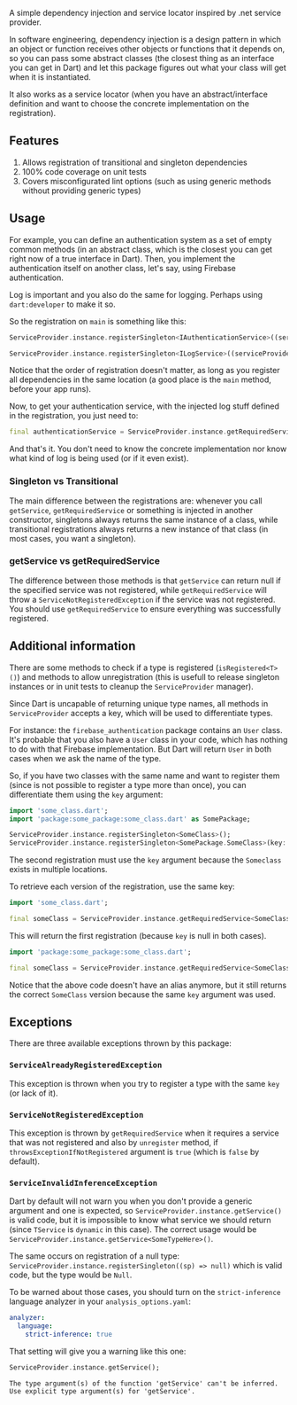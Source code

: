 A simple dependency injection and service locator inspired by .net service provider.

In software engineering, dependency injection is a design pattern in which an object or function receives other objects or functions that it depends on, so you can pass
some abstract classes (the closest thing as an interface you can get in Dart) and let this package figures out what your class will get when it is instantiated.

It also works as a service locator (when you have an abstract/interface definition and want to choose the concrete implementation on the registration).

## Features

1) Allows registration of transitional and singleton dependencies
2) 100% code coverage on unit tests
3) Covers misconfigurated lint options (such as using generic methods without providing generic types)

## Usage

For example, you can define an authentication system as a set of empty common methods (in an abstract class, which is the closest you can get right now of a true
interface in Dart). Then, you implement the authentication itself on another class, let's say, using Firebase authentication.

Log is important and you also do the same for logging. Perhaps using `dart:developer` to make it so.

So the registration on `main` is something like this:

```dart
ServiceProvider.instance.registerSingleton<IAuthenticationService>((serviceProvider) => FirebaseAuthenticationService(logService: serviceProvider.getService<ILogService>()));

ServiceProvider.instance.registerSingleton<ILogService>((serviceProvider) => DartDeveloperLogService());
```

Notice that the order of registration doesn't matter, as long as you register all dependencies in the same location (a good place is the `main` method, before your app runs).

Now, to get your authentication service, with the injected log stuff defined in the registration, you just need to:

```dart
final authenticationService = ServiceProvider.instance.getRequiredService<IAuthenticationService>();
```

And that's it. You don't need to know the concrete implementation nor know what kind of log is being used (or if it even exist).

### Singleton vs Transitional

The main difference between the registrations are: whenever you call `getService`, `getRequiredService` or something is injected in another constructor, singletons always
returns the same instance of a class, while transitional registrations always returns a new instance of that class (in most cases, you want a singleton).

### getService vs getRequiredService

The difference between those methods is that `getService` can return null if the specified service was not registered, while `getRequiredService` will throw a
`ServiceNotRegisteredException` if the service was not registered. You should use `getRequiredService` to ensure everything was successfully registered.

## Additional information

There are some methods to check if a type is registered (`isRegistered<T>()`) and methods to allow unregistration (this is usefull to release singleton instances or
in unit tests to cleanup the `ServiceProvider` manager).

Since Dart is uncapable of returning unique type names, all methods in `ServiceProvider` accepts a key, which will be used to differentiate types.

For instance: the `firebase_authentication` package contains an `User` class. It's probable that you also have a `User` class in your code, which has nothing to do
with that Firebase implementation. But Dart will return `User` in both cases when we ask the name of the type.

So, if you have two classes with the same name and want to register them (since is not possible to register a type more than once), you can differentiate them using
the `key` argument:

```dart
import 'some_class.dart';
import 'package:some_package:some_class.dart' as SomePackage;

ServiceProvider.instance.registerSingleton<SomeClass>();
ServiceProvider.instance.registerSingleton<SomePackage.SomeClass>(key: "SomePackage");
```

The second registration must use the `key` argument because the `Someclass` exists in multiple locations.

To retrieve each version of the registration, use the same key:

```dart
import 'some_class.dart';

final someClass = ServiceProvider.instance.getRequiredService<SomeClass>();
```

This will return the first registration (because `key` is null in both cases).

```dart
import 'package:some_package:some_class.dart';

final someClass = ServiceProvider.instance.getRequiredService<SomeClass>(key: "SomePackage");
```

Notice that the above code doesn't have an alias anymore, but it still returns the correct `SomeClass` version because the same `key` argument was used.

## Exceptions

There are three available exceptions thrown by this package:

### `ServiceAlreadyRegisteredException`

This exception is thrown when you try to register a type with the same `key` (or lack of it).

### `ServiceNotRegisteredException`

This exception is thrown by `getRequiredService` when it requires a service that was not registered and also by `unregister` method, if `throwsExceptionIfNotRegistered`
argument is `true` (which is `false` by default).

### `ServiceInvalidInferenceException`

Dart by default will not warn you when you don't provide a generic argument and one is expected, so `ServiceProvider.instance.getService()` is valid code,
but it is impossible to know what service we should return (since `TService` is `dynamic` in this case). The correct usage would be
`ServiceProvider.instance.getService<SomeTypeHere>()`.

The same occurs on registration of a null type: `ServiceProvider.instance.registerSingleton((sp) => null)` which is valid code, but the type would be `Null`.

To be warned about those cases, you should turn on the `strict-inference` language analyzer in your `analysis_options.yaml`:

```yaml
analyzer:
  language:
    strict-inference: true
```

That setting will give you a warning like this one:

```dart
ServiceProvider.instance.getService();
```

```text
The type argument(s) of the function 'getService' can't be inferred. 
Use explicit type argument(s) for 'getService'.
```
